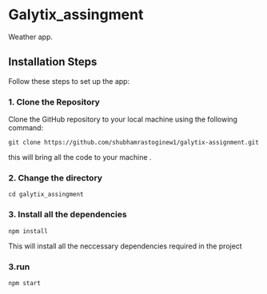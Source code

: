 
# Galytix_assingment

Weather app.


## Installation Steps

Follow these steps to set up the app:

### 1. Clone the Repository

Clone the GitHub repository to your local machine using the following command:

```
git clone https://github.com/shubhamrastoginew1/galytix-assignment.git 
```

this will bring all the code to your machine .

### 2. Change the directory

```
cd galytix_assingment
```


### 3. Install all the dependencies 

```
npm install
```

This will install all the neccessary dependencies required in the project

### 3.run
```
npm start
```
